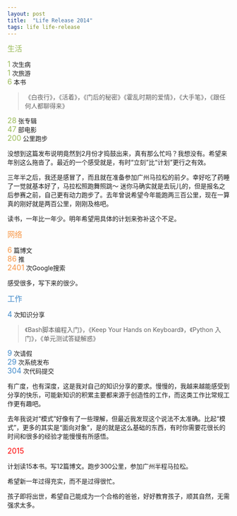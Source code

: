 ```yaml
---
layout: post
title:  "Life Release 2014"
tags: life life-release
---
```



<span style="color:#9BBB59; font-size: 1.2em;">生活</span>

<span style="color:#9BBB59; font-size: 1.2em;">1</span> 次生病<br>
<span style="color:#9BBB59; font-size: 1.2em;">1</span> 次旅游<br>
<span style="color:#9BBB59; font-size: 1.2em;">6</span> 本书

> 《白夜行》，《活着》，《门后的秘密》《霍乱时期的爱情》，《大手笔》，《跟任何人都聊得来》

<span style="color:#9BBB59; font-size: 1.2em;">28</span> 张专辑<br>
<span style="color:#9BBB59; font-size: 1.2em;">47</span> 部电影<br>
<span style="color:#9BBB59; font-size: 1.2em;">200</span> 公里跑步

没想到这篇发布说明竟然到2月份才捣鼓出来，真有那么忙吗？我想没有。希望来年别这么拖沓了。最近的一个感受就是，有时“立刻”比“计划”更行之有效。

三年半之后，我还是感冒了，而且就在准备参加广州马拉松的前夕。幸好吃了药睡了一觉就基本好了，马拉松照跑舞照跳～ 迷你马确实就是去玩儿的，但是报名之后参赛之前，自己更有动力跑步了。去年曾说希望今年能跑两三百公里，现在一算真的刚好就是两百公里，刚刚及格吧。

读书，一年比一年少。明年希望用具体的计划来弥补这个不足。

<!--more-->

<span style="color:#F79646; font-size: 1.2em;">网络</span>

<span style="color:#F79646; font-size: 1.2em;">6</span> 篇博文<br>
<span style="color:#F79646; font-size: 1.2em;">86</span> 推<br>
<span style="color:#F79646; font-size: 1.2em;">2401</span> 次Google搜索

感受很多，写下来的很少。

<span style="color:#428BCA; font-size: 1.2em;">工作</span>

<span style="color:#428BCA; font-size: 1.2em;">4</span> 次知识分享

> 《Bash脚本编程入门》，《Keep Your Hands on Keyboard》，《Python 入门》，《单元测试答疑解惑》

<span style="color:#428BCA; font-size: 1.2em;">9</span>  次请假<br>
<span style="color:#428BCA; font-size: 1.2em;">29</span> 次系统发布<br>
<span style="color:#428BCA; font-size: 1.2em;">304</span> 次代码提交

有广度，也有深度，这是我对自己的知识分享的要求。慢慢的，我越来越能感受到分享的快乐，可能新知识的积累主要都来源于创造性的工作，而这类工作比常规工作更有趣吧。

去年我说对“模式”好像有了一些理解，但最近我发现这个说法不太准确。比起“模式”，更多的其实是“面向对象”，是的就是这么基础的东西，有时你需要花很长的时间和很多的经验才能慢慢有所感悟。

<span style="color:red; font-size: 1.2em;">2015</span>

计划读15本书。写12篇博文。跑步300公里，参加广州半程马拉松。

希望新一年过得充实，而不是过得很忙。

孩子即将出世，希望自己能成为一个合格的爸爸，好好教育孩子，顺其自然，无需强求太多。